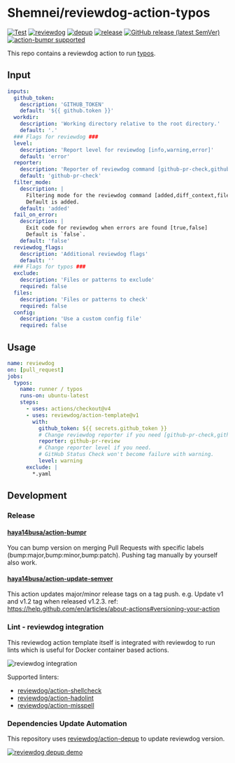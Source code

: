 # Shemnei/reviewdog-action-typos

[![Test](https://github.com/Shemnei/reviewdog-action-typos/workflows/Test/badge.svg)](https://github.com/Shemnei/reviewdog-action-typos/actions?query=workflow%3ATest)
[![reviewdog](https://github.com/Shemnei/reviewdog-action-typos/workflows/reviewdog/badge.svg)](https://github.com/Shemnei/reviewdog-action-typos/actions?query=workflow%3Areviewdog)
[![depup](https://github.com/Shemnei/reviewdog-action-typos/workflows/depup/badge.svg)](https://github.com/Shemnei/reviewdog-action-typos/actions?query=workflow%3Adepup)
[![release](https://github.com/Shemnei/reviewdog-action-typos/workflows/release/badge.svg)](https://github.com/Shemnei/reviewdog-action-typos/actions?query=workflow%3Arelease)
[![GitHub release (latest SemVer)](https://img.shields.io/github/v/release/Shemnei/reviewdog-action-typos?logo=github&sort=semver)](https://github.com/Shemnei/reviewdog-action-typos/releases)
[![action-bumpr supported](https://img.shields.io/badge/bumpr-supported-ff69b4?logo=github&link=https://github.com/haya14busa/action-bumpr)](https://github.com/haya14busa/action-bumpr)

This repo contains a reviewdog action to run [typos](https://github.com/crate-ci/typos).

## Input

```yaml
inputs:
  github_token:
    description: 'GITHUB_TOKEN'
    default: '${{ github.token }}'
  workdir:
    description: 'Working directory relative to the root directory.'
    default: '.'
  ### Flags for reviewdog ###
  level:
    description: 'Report level for reviewdog [info,warning,error]'
    default: 'error'
  reporter:
    description: 'Reporter of reviewdog command [github-pr-check,github-check,github-pr-review].'
    default: 'github-pr-check'
  filter_mode:
    description: |
      Filtering mode for the reviewdog command [added,diff_context,file,nofilter].
      Default is added.
    default: 'added'
  fail_on_error:
    description: |
      Exit code for reviewdog when errors are found [true,false]
      Default is `false`.
    default: 'false'
  reviewdog_flags:
    description: 'Additional reviewdog flags'
    default: ''
  ### Flags for typos ###
  exclude:
    description: 'Files or patterns to exclude'
    required: false
  files:
    description: 'Files or patterns to check'
    required: false
  config:
    description: 'Use a custom config file'
    required: false
```

## Usage

```yaml
name: reviewdog
on: [pull_request]
jobs:
  typos:
    name: runner / typos
    runs-on: ubuntu-latest
    steps:
      - uses: actions/checkout@v4
      - uses: reviewdog/action-template@v1
        with:
          github_token: ${{ secrets.github_token }}
          # Change reviewdog reporter if you need [github-pr-check,github-check,github-pr-review].
          reporter: github-pr-review
          # Change reporter level if you need.
          # GitHub Status Check won't become failure with warning.
          level: warning
	  exclude: |
	    *.yaml
```

## Development

### Release

#### [haya14busa/action-bumpr](https://github.com/haya14busa/action-bumpr)

You can bump version on merging Pull Requests with specific labels (bump:major,bump:minor,bump:patch).
Pushing tag manually by yourself also work.

#### [haya14busa/action-update-semver](https://github.com/haya14busa/action-update-semver)

This action updates major/minor release tags on a tag push. e.g. Update v1 and v1.2 tag when released v1.2.3.
ref: https://help.github.com/en/articles/about-actions#versioning-your-action

### Lint - reviewdog integration

This reviewdog action template itself is integrated with reviewdog to run lints
which is useful for Docker container based actions.

![reviewdog integration](https://user-images.githubusercontent.com/3797062/72735107-7fbb9600-3bde-11ea-8087-12af76e7ee6f.png)

Supported linters:

- [reviewdog/action-shellcheck](https://github.com/reviewdog/action-shellcheck)
- [reviewdog/action-hadolint](https://github.com/reviewdog/action-hadolint)
- [reviewdog/action-misspell](https://github.com/reviewdog/action-misspell)

### Dependencies Update Automation

This repository uses [reviewdog/action-depup](https://github.com/reviewdog/action-depup) to update
reviewdog version.

[![reviewdog depup demo](https://user-images.githubusercontent.com/3797062/73154254-170e7500-411a-11ea-8211-912e9de7c936.png)](https://github.com/reviewdog/action-template/pull/6)
